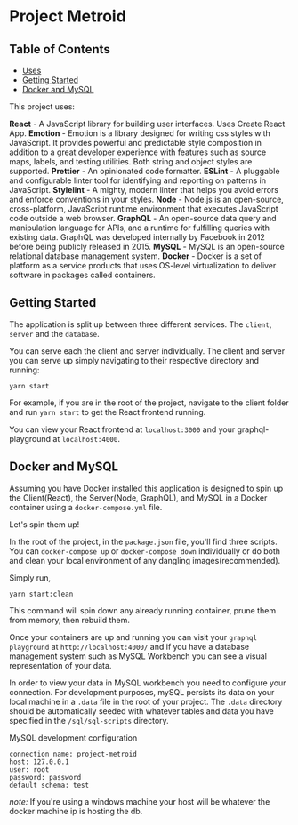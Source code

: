 # Project Metroid

## Table of Contents
- [Uses](#uses)
- [Getting Started](#getting-started)
- [Docker and MySQL](#docker-and-mysql)

This project uses:

**React** - A JavaScript library for building user interfaces. Uses Create React App.
**Emotion** - Emotion is a library designed for writing css styles with JavaScript. It provides powerful and predictable style composition in addition to a great developer experience with features such as source maps, labels, and testing utilities. Both string and object styles are supported.
**Prettier** - An opinionated code formatter.
**ESLint** - A pluggable and configurable linter tool for identifying and reporting on patterns in JavaScript.
**Stylelint** - A mighty, modern linter that helps you avoid errors and enforce conventions in your styles.
**Node** - Node.js is an open-source, cross-platform, JavaScript runtime environment that executes JavaScript code outside a web browser.
**GraphQL** - An open-source data query and manipulation language for APIs, and a runtime for fulfilling queries with existing data. GraphQL was developed internally by Facebook in 2012 before being publicly released in 2015. 
**MySQL** - MySQL is an open-source relational database management system. 
**Docker** - Docker is a set of platform as a service products that uses OS-level virtualization to deliver software in packages called containers. 

## Getting Started

The application is split up between three different services.  The `client`, `server` and the `database`.

You can serve each the client and server individually.  The client and server you can serve up simply navigating to their respective directory and running:

```
yarn start
```

For example, if you are in the root of the project, navigate to the client folder and run `yarn start` to get the React frontend running.  

You can view your React frontend at `localhost:3000` and your graphql-playground at `localhost:4000`.

## Docker and MySQL

Assuming you have Docker installed this application is designed to spin up the Client(React), the Server(Node, GraphQL), and MySQL in a Docker container using a `docker-compose.yml` file.

Let's spin them up!

In the root of the project, in the `package.json` file, you'll find three scripts.  You can `docker-compose up` or `docker-compose down` individually or do both and clean your local environment of any dangling images(recommended).

Simply run, 
```
yarn start:clean
```

This command will spin down any already running container, prune them from memory, then rebuild them. 

Once your containers are up and running you can visit your `graphql playground` at `http://localhost:4000/` and if you have a database management system such as MySQL Workbench you can see a visual representation of your data.

In order to view your data in MySQL workbench you need to configure your connection.  For development purposes, mySQL persists its data on your local machine in a `.data` file in the root of your project.  The `.data` directory should be automatically seeded with whatever tables and data you have specified in the `/sql/sql-scripts` directory.

MySQL development configuration
```
connection name: project-metroid
host: 127.0.0.1
user: root
password: password
default schema: test
```

_note:_ If you're using a windows machine your host will be whatever the docker machine ip is hosting the db.

